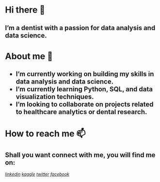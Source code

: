 <head>
<link rel="stylesheet" href="https://fonts.googleapis.com/icon?family=Material+Icons">
</head>

<h1>Hi there 👋</h1>
<h2>I’m a dentist with a passion for data analysis and data science.</h2>
<h1>About me 🔭</h1>
<h2>
<ul>
<li>I’m currently working on building my skills in data analysis and data science.</li>
<li>I’m currently learning Python, SQL, and data visualization techniques.</li>
<li>I’m looking to collaborate on projects related to healthcare analytics or dental research.</li>
</ul>
</h2>
<h1>How to reach me 📫</h1>
<h2>Shall you want connect with me, you will find me on:</h2>
<p>
<a href="https://www.linkedin.com/in/your_username"><i class="material-icons">linkedin</i></a>
<a href="https://www.kaggle.com/your_username"><i class="material-icons">kaggle</i></a>
<a href="https://twitter.com/your_username"><i class="material-icons">twitter</i></a>
<a href="https://www.facebook.com/your_username"><i class="material-icons">facebook</i></a>
</p>



<!---
musabdalash/musabdalash is a ✨ special ✨ repository because its `README.md` (this file) appears on your GitHub profile.
You can click the Preview link to take a look at your changes.
--->
